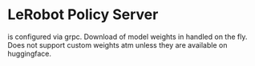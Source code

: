 # LeRobot Policy Server

is configured via grpc. Download of model weights in handled on the fly. Does not support custom weights atm unless they are available on huggingface.
